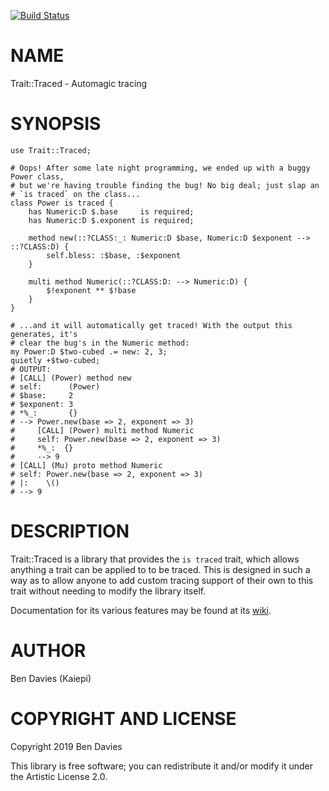 [![Build Status](https://travis-ci.com/Kaiepi/p6-Trait-Traced.svg?branch=master)](https://travis-ci.com/Kaiepi/p6-Trait-Traced)

NAME
====

Trait::Traced - Automagic tracing

SYNOPSIS
========

```perl6
use Trait::Traced;

# Oops! After some late night programming, we ended up with a buggy Power class,
# but we're having trouble finding the bug! No big deal; just slap an
# `is traced` on the class...
class Power is traced {
    has Numeric:D $.base     is required;
    has Numeric:D $.exponent is required;

    method new(::?CLASS:_: Numeric:D $base, Numeric:D $exponent --> ::?CLASS:D) {
        self.bless: :$base, :$exponent
    }

    multi method Numeric(::?CLASS:D: --> Numeric:D) {
        $!exponent ** $!base
    }
}

# ...and it will automatically get traced! With the output this generates, it's
# clear the bug's in the Numeric method:
my Power:D $two-cubed .= new: 2, 3;
quietly +$two-cubed;
# OUTPUT:
# [CALL] (Power) method new
# self:      (Power)
# $base:     2
# $exponent: 3
# *%_:       {}
# --> Power.new(base => 2, exponent => 3)
#     [CALL] (Power) multi method Numeric
#     self: Power.new(base => 2, exponent => 3)
#     *%_:  {}
#     --> 9
# [CALL] (Mu) proto method Numeric
# self: Power.new(base => 2, exponent => 3)
# |:    \()
# --> 9
```

DESCRIPTION
===========

Trait::Traced is a library that provides the `is traced` trait, which allows anything a trait can be applied to to be traced. This is designed in such a way as to allow anyone to add custom tracing support of their own to this trait without needing to modify the library itself.

Documentation for its various features may be found at its [wiki](https://github.com/Kaiepi/p6-Trait-Traced/wiki).

AUTHOR
======

Ben Davies (Kaiepi)

COPYRIGHT AND LICENSE
=====================

Copyright 2019 Ben Davies

This library is free software; you can redistribute it and/or modify it under the Artistic License 2.0.

